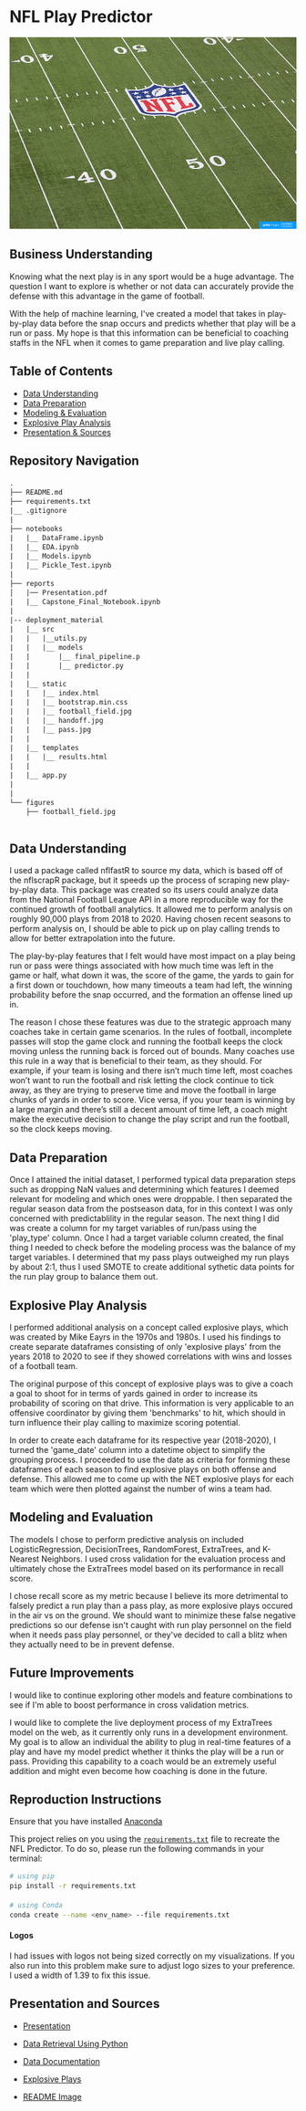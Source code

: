 # NFL Play Predictor

![alt text](/figures/football_field.jpg)

## Business Understanding
Knowing what the next play is in any sport would be a huge advantage. The question I want to explore is whether or not data can accurately provide the defense with this advantage in the game of football.

With the help of machine learning, I've created a model that takes in play-by-play data before the snap occurs and predicts whether that play will be a run or pass. My hope is that this information can be beneficial to coaching staffs in the NFL when it comes to game preparation and live play calling.

## Table of Contents

<!--ts-->
 * [Data Understanding](https://github.com/JJHick95/NFL-Play-Predictor#Data-Understanding)
 * [Data Preparation](https://github.com/JJHick95/NFL-Play-Predictor#Data-Preparation)
 * [Modeling & Evaluation](https://github.com/JJHick95/NFL-Play-Predictor#Modeling-and-Evaluation)
 * [Explosive Play Analysis](https://github.com/JJHick95/NFL-Play-Predictor#Explosive-Play-Analysis)
 * [Presentation & Sources](https://github.com/JJHick95/NFL-Play-Predictor#Presentation-and-Sources)
<!--te-->

## Repository Navigation

```
.
├── README.md
├── requirements.txt
|__ .gitignore
|
├── notebooks
|   |__ DataFrame.ipynb
|   |__ EDA.ipynb
|   |__ Models.ipynb
|   |__ Pickle_Test.ipynb
|
├── reports
│   |── Presentation.pdf
|   |__ Capstone_Final_Notebook.ipynb
|
|-- deployment_material
|   |__ src
|   |   |__utils.py
|   |   |__ models
|   |       |__ final_pipeline.p
|   |       |__ predictor.py
|   |
|   |__ static
|   |   |__ index.html
|   |   |__ bootstrap.min.css
|   |   |__ football_field.jpg
|   |   |__ handoff.jpg
|   |   |__ pass.jpg
|   |
|   |__ templates
|   |   |__ results.html
|   |
|   |__ app.py
|
|
└── figures
    ├── football_field.jpg
    
```

## Data Understanding
I used a package called nflfastR to source my data, which is based off of the nflscrapR package, but it speeds up the process of scraping new play-by-play data. This package was created so its users could analyze data from the National Football League API in a more reproducible way for the continued growth of football analytics. It allowed me to perform analysis on roughly 90,000 plays from 2018 to 2020. Having chosen recent seasons to perform analysis on, I should be able to pick up on play calling trends to allow for better extrapolation into the future.

The play-by-play features that I felt would have most impact on a play being run or pass were things associated with how much time was left in the game or half, what down it was, the score of the game, the yards to gain for a first down or touchdown, how many timeouts a team had left, the winning probability before the snap occurred, and the formation an offense lined up in.

The reason I chose these features was due to the strategic approach many coaches take in certain game scenarios. In the rules of football, incomplete passes will stop the game clock and running the football keeps the clock moving unless the running back is forced out of bounds. Many coaches use this rule in a way that is beneficial to their team, as they should. For example, if your team is losing and there isn’t much time left, most coaches won’t want to run the football and risk letting the clock continue to tick away, as they are trying to preserve time and move the football in large chunks of yards in order to score. Vice versa, if you your team is winning by a large margin and there’s still a decent amount of time left, a coach might make the executive decision to change the play script and run the football, so the clock keeps moving.

## Data Preparation
Once I attained the initial dataset, I performed typical data preparation steps such as dropping NaN values and determining which features I deemed relevant for modeling and which ones were droppable. I then separated the regular season data from the postseason data, for in this context I was only concerned with predictablility in the regular season. The next thing I did was create a column for my target variables of run/pass using the 'play_type' column. Once I had a target variable column created, the final thing I needed to check before the modeling process was the balance of my target variables. I determined that my pass plays outweighed my run plays by about 2:1, thus I used SMOTE to create additional sythetic data points for the run play group to balance them out.

## Explosive Play Analysis
I performed additional analysis on a concept called explosive plays, which was created by Mike Eayrs in the 1970s and 1980s. I used his findings to create separate dataframes consisting of only 'explosive plays' from the years 2018 to 2020 to see if they showed correlations with wins and losses of a football team.

The original purpose of this concept of explosive plays was to give a coach a goal to shoot for in terms of yards gained in order to increase its probability of scoring on that drive. This information is very applicable to an offensive coordinator by giving them 'benchmarks' to hit, which should in turn influence their play calling to maximize scoring potential.

In order to create each dataframe for its respective year (2018-2020), I turned the 'game_date' column into a datetime object to simplify the grouping process. I proceeded to use the date as criteria for forming these dataframes of each season to find explosive plays on both offense and defense. This allowed me to come up with the NET explosive plays for each team which were then plotted against the number of wins a team had.

## Modeling and Evaluation
The models I chose to perform predictive analysis on included LogisticRegression, DecisionTrees, RandomForest, ExtraTrees, and K-Nearest Neighbors. I used cross validation for the evaluation process and ultimately chose the ExtraTrees model based on its performance in recall score.

I chose recall score as my metric because I believe its more detrimental to falsely predict a run play than a pass play, as more explosive plays occured in the air vs on the ground. We should want to minimize these false negative predictions so our defense isn't caught with run play personnel on the field when it needs pass play personnel, or they've decided to call a blitz when they actually need to be in prevent defense.

## Future Improvements
I would like to continue exploring other models and feature combinations to see if I'm able to boost performance in cross validation metrics.

I would like to complete the live deployment process of my ExtraTrees model on the web, as it currently only runs in a development environment. My goal is to allow an individual the ability to plug in real-time features of a play and have my model predict whether it thinks the play will be a run or pass. Providing this capability to a coach would be an extremely useful addition and might even become how coaching is done in the future.

## Reproduction Instructions
Ensure that you have installed [Anaconda](https://docs.anaconda.com/anaconda/install/)

This project relies on you using the [`requirements.txt`](requirements.txt) file to recreate the NFL Predictor. To do so, please run the following commands in your terminal:
```bash
# using pip
pip install -r requirements.txt

# using Conda
conda create --name <env_name> --file requirements.txt
```
#### Logos
I had issues with logos not being sized correctly on my visualizations. If you also run into this problem make sure to adjust logo sizes to your preference. I used a width of 1.39 to fix this issue.

## Presentation and Sources
 * [Presentation](/reports/Presentation.pdf)
 
 * [Data Retrieval Using Python](https://gist.github.com/Deryck97/dff8d33e9f841568201a2a0d5519ac5e)
 * [Data Documentation](https://www.rdocumentation.org/packages/nflscrapR/versions/1.8.1/topics/scrape_json_play_by_play)
 * [Explosive Plays](https://thepowersweep.com/blog/how-explosive-plays-affect-the-packers-aaron-rodgers)
 
 * [README Image](https://www.google.com/url?sa=i&url=https%3A%2F%2Ftimclayton.photoshelter.com%2Fimage%2FI0000._zO6_SzdaA&psig=AOvVaw03X-RmgL2oQkZI6t_zc1-I&ust=1606322270096000&source=images&cd=vfe&ved=0CAIQjRxqFwoTCJDrs_jOm-0CFQAAAAAdAAAAABAO)
 
